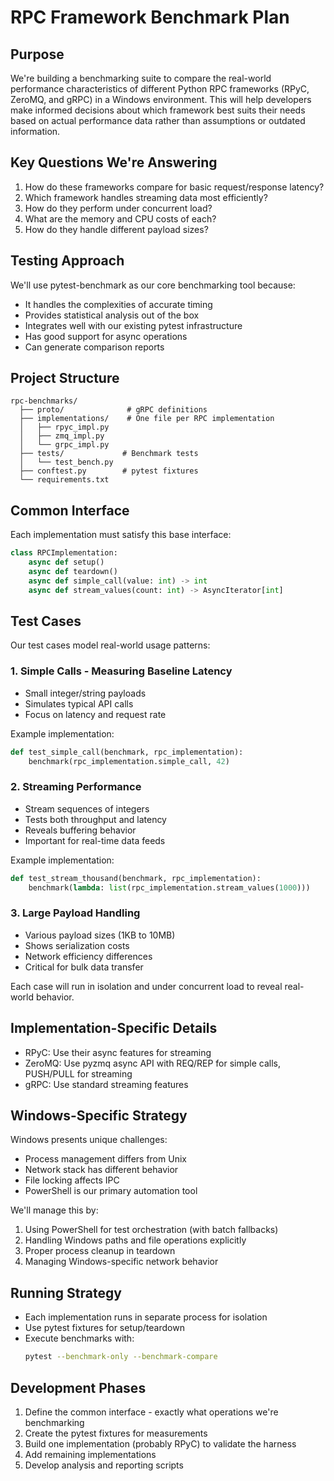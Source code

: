 # RPC Framework Benchmark Plan

## Purpose
We're building a benchmarking suite to compare the real-world performance characteristics of different Python RPC frameworks (RPyC, ZeroMQ, and gRPC) in a Windows environment. This will help developers make informed decisions about which framework best suits their needs based on actual performance data rather than assumptions or outdated information.

## Key Questions We're Answering
1. How do these frameworks compare for basic request/response latency?
2. Which framework handles streaming data most efficiently?
3. How do they perform under concurrent load?
4. What are the memory and CPU costs of each?
5. How do they handle different payload sizes?

## Testing Approach
We'll use pytest-benchmark as our core benchmarking tool because:
- It handles the complexities of accurate timing
- Provides statistical analysis out of the box
- Integrates well with our existing pytest infrastructure
- Has good support for async operations
- Can generate comparison reports

## Project Structure
```
rpc-benchmarks/
  ├── proto/              # gRPC definitions
  ├── implementations/    # One file per RPC implementation
  │   ├── rpyc_impl.py
  │   ├── zmq_impl.py
  │   └── grpc_impl.py
  ├── tests/             # Benchmark tests
  │   └── test_bench.py
  ├── conftest.py        # pytest fixtures
  └── requirements.txt
```

## Common Interface
Each implementation must satisfy this base interface:

```python
class RPCImplementation:
    async def setup()
    async def teardown()
    async def simple_call(value: int) -> int
    async def stream_values(count: int) -> AsyncIterator[int]
```

## Test Cases
Our test cases model real-world usage patterns:

### 1. Simple Calls - Measuring Baseline Latency
- Small integer/string payloads
- Simulates typical API calls
- Focus on latency and request rate

Example implementation:
```python
def test_simple_call(benchmark, rpc_implementation):
    benchmark(rpc_implementation.simple_call, 42)
```

### 2. Streaming Performance
- Stream sequences of integers
- Tests both throughput and latency
- Reveals buffering behavior
- Important for real-time data feeds

Example implementation:
```python
def test_stream_thousand(benchmark, rpc_implementation):
    benchmark(lambda: list(rpc_implementation.stream_values(1000)))
```

### 3. Large Payload Handling
- Various payload sizes (1KB to 10MB)
- Shows serialization costs
- Network efficiency differences
- Critical for bulk data transfer

Each case will run in isolation and under concurrent load to reveal real-world behavior.

## Implementation-Specific Details
- RPyC: Use their async features for streaming
- ZeroMQ: Use pyzmq async API with REQ/REP for simple calls, PUSH/PULL for streaming
- gRPC: Use standard streaming features

## Windows-Specific Strategy
Windows presents unique challenges:
- Process management differs from Unix
- Network stack has different behavior
- File locking affects IPC
- PowerShell is our primary automation tool

We'll manage this by:
1. Using PowerShell for test orchestration (with batch fallbacks)
2. Handling Windows paths and file operations explicitly
3. Proper process cleanup in teardown
4. Managing Windows-specific network behavior

## Running Strategy
- Each implementation runs in separate process for isolation
- Use pytest fixtures for setup/teardown
- Execute benchmarks with:
  ```bash
  pytest --benchmark-only --benchmark-compare
  ```

## Development Phases
1. Define the common interface - exactly what operations we're benchmarking
2. Create the pytest fixtures for measurements
3. Build one implementation (probably RPyC) to validate the harness
4. Add remaining implementations
5. Develop analysis and reporting scripts
